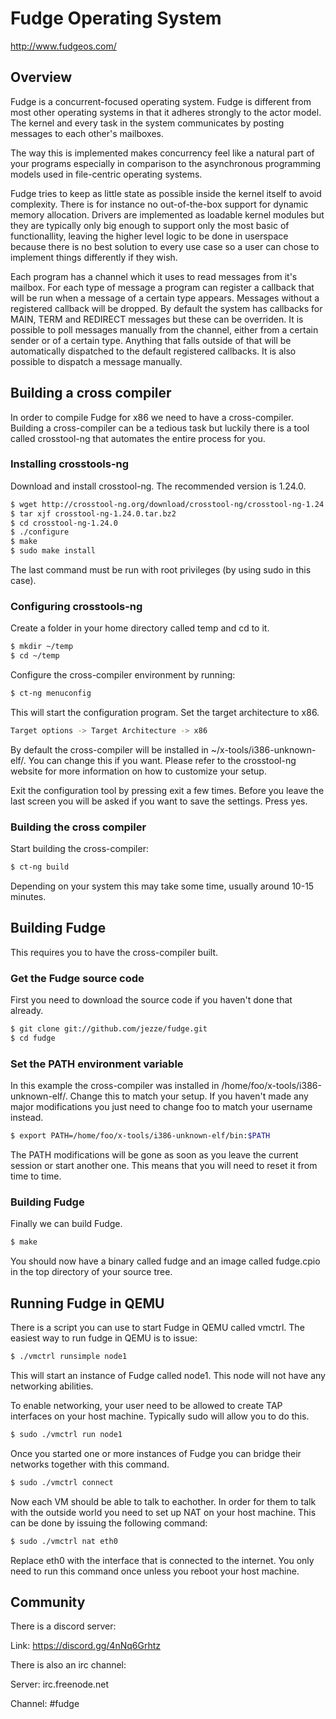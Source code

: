 # Fudge Operating System

http://www.fudgeos.com/

## Overview

Fudge is a concurrent-focused operating system. Fudge is different from most
other operating systems in that it adheres strongly to the actor model. The
kernel and every task in the system communicates by posting messages to each
other's mailboxes.

The way this is implemented makes concurrency feel like a natural part of your
programs especially in comparison to the asynchronous programming models used in
file-centric operating systems.

Fudge tries to keep as little state as possible inside the kernel itself to
avoid complexity. There is for instance no out-of-the-box support for dynamic
memory allocation. Drivers are implemented as loadable kernel modules but they
are typically only big enough to support only the most basic of functionallity,
leaving the higher level logic to be done in userspace because there is no best
solution to every use case so a user can chose to implement things differently
if they wish.

Each program has a channel which it uses to read messages from it's mailbox. For
each type of message a program can register a callback that will be run when a
message of a certain type appears. Messages without a registered callback will
be dropped. By default the system has callbacks for MAIN, TERM and REDIRECT
messages but these can be overriden. It is possible to poll messages manually
from the channel, either from a certain sender or of a certain type. Anything
that falls outside of that will be automatically dispatched to the default
registered callbacks. It is also possible to dispatch a message manually.

## Building a cross compiler

In order to compile Fudge for x86 we need to have a cross-compiler. Building a
cross-compiler can be a tedious task but luckily there is a tool called
crosstool-ng that automates the entire process for you.

### Installing crosstools-ng

Download and install crosstool-ng. The recommended version is 1.24.0.

```sh
$ wget http://crosstool-ng.org/download/crosstool-ng/crosstool-ng-1.24.0.tar.bz2
$ tar xjf crosstool-ng-1.24.0.tar.bz2
$ cd crosstool-ng-1.24.0
$ ./configure
$ make
$ sudo make install
```

The last command must be run with root privileges (by using sudo in this case).

### Configuring crosstools-ng

Create a folder in your home directory called temp and cd to it.

```sh
$ mkdir ~/temp
$ cd ~/temp
```

Configure the cross-compiler environment by running:

```sh
$ ct-ng menuconfig
```

This will start the configuration program. Set the target architecture to x86.

```sh
Target options -> Target Architecture -> x86
```

By default the cross-compiler will be installed in ~/x-tools/i386-unknown-elf/.
You can change this if you want. Please refer to the crosstool-ng website for
more information on how to customize your setup.

Exit the configuration tool by pressing exit a few times. Before you leave the
last screen you will be asked if you want to save the settings. Press yes.

### Building the cross compiler

Start building the cross-compiler:

```sh
$ ct-ng build
```

Depending on your system this may take some time, usually around 10-15 minutes.

## Building Fudge

This requires you to have the cross-compiler built.

### Get the Fudge source code

First you need to download the source code if you haven't done that already.

```sh
$ git clone git://github.com/jezze/fudge.git
$ cd fudge
```

### Set the PATH environment variable

In this example the cross-compiler was installed in
/home/foo/x-tools/i386-unknown-elf/. Change this to match your setup. If you
haven't made any major modifications you just need to change foo to match your
username instead.

```sh
$ export PATH=/home/foo/x-tools/i386-unknown-elf/bin:$PATH
```

The PATH modifications will be gone as soon as you leave the current session or
start another one. This means that you will need to reset it from time to time.

### Building Fudge

Finally we can build Fudge.

```sh
$ make
```

You should now have a binary called fudge and an image called fudge.cpio in the
top directory of your source tree.

## Running Fudge in QEMU

There is a script you can use to start Fudge in QEMU called vmctrl. The easiest
way to run fudge in QEMU is to issue:

```sh
$ ./vmctrl runsimple node1
```

This will start an instance of Fudge called node1. This node will not have any
networking abilities.

To enable networking, your user need to be allowed to create TAP interfaces on
your host machine. Typically sudo will allow you to do this.

```sh
$ sudo ./vmctrl run node1
```

Once you started one or more instances of Fudge you can bridge their networks
together with this command.

```sh
$ sudo ./vmctrl connect
```

Now each VM should be able to talk to eachother. In order for them to talk with
the outside world you need to set up NAT on your host machine. This can be done
by issuing the following command:

```sh
$ sudo ./vmctrl nat eth0
```

Replace eth0 with the interface that is connected to the internet. You only
need to run this command once unless you reboot your host machine.

## Community

There is a discord server:

Link: https://discord.gg/4nNq6Grhtz

There is also an irc channel:

Server: irc.freenode.net

Channel: #fudge

